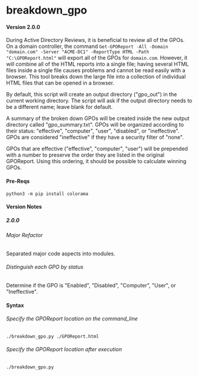 # breakdown_gpo

#### Version 2.0.0

During Active Directory Reviews, it is beneficial to review all of the GPOs.
On a domain controller, the command `Get-GPOReport -All -Domain "domain.com" -Server "ACME-DC1" -ReportType HTML -Path "C:\GPOReport.html"` will export all of the GPOs for `domain.com`. However, it will combine all of the HTML reports into a single file; having several HTML files inside a single file causes problems and cannot be read easily with a browser. This tool breaks down the large file into a collection of individual HTML files that can be opened in a browser.

By default, this script will create an output directory ("gpo_out") in the current working directory.
The script will ask if the output directory needs to be a different name; leave blank for default.

A summary of the broken down GPOs will be created inside the new output directory called "gpo_summary.txt".
GPOs will be organized according to their status: "effective", "computer", "user", "disabled", or "ineffective".
GPOs are considered "ineffective" if they have a security filter of "none".

GPOs that are effective ("effective", "computer", "user") will be prepended with a number to preserve the order they are listed in the original GPOReport.
Using this ordering, it should be possible to calculate winning GPOs.

#### Pre-Reqs
`python3 -m pip install colorama`

#### Version Notes
##### 2.0.0
###### Major Refactor
Separated major code aspects into modules.

###### Distinguish each GPO by status
Determine if the GPO is "Enabled", "Disabled", "Computer", "User", or "Ineffective".

#### Syntax

###### Specify the GPOReport location on the command_line
`./breakdown_gpo.py ./GPOReport.html`

###### Specify the GPOReport location after execution
`./breakdown_gpo.py`